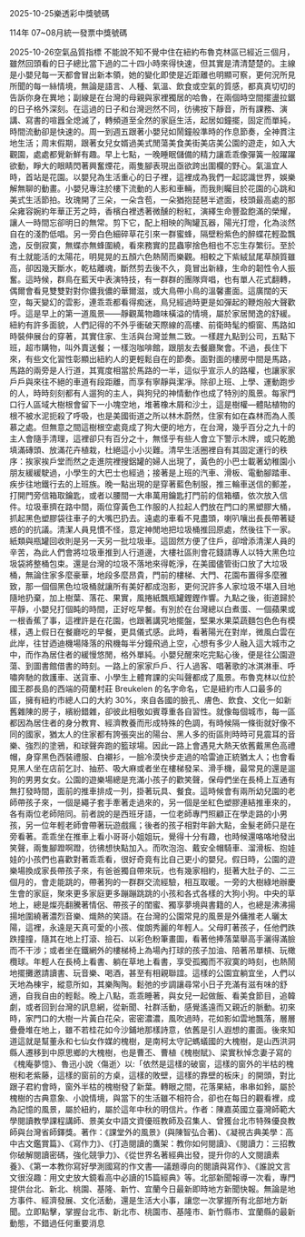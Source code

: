 
2025-10-25樂透彩中獎號碼

                                
114年 07~08月統一發票中獎號碼
                             
2025-10-26空氣品質指標
                              不能說不知不覺中住在紐約布魯克林區已經近三個月，雖然回頭看的日子總比當下過的二十四小時來得快速，但其實是清清楚楚的。主線是小嬰兒每一天都會冒出新本領，她的變化即使是近距離也明顯可察，更何況所見所聞的每一絲情境，無論是語言、人種、氣溫、飲食或空氣的質感，都真真切切的告訴你身在異地；副線是在台灣的母親與家裡獨居的哈魯，在兩個時空間擺盪拉鋸的日子格外深刻。在這過的日子和台灣迥然不同，彷彿按下靜音，所有課務、演講、寫書的喧囂全熄滅了，轉頻道至全然的家庭生活，起居如鐘擺，固定而單純，時間流動卻是快速的。周一到週五跟著小嬰兒如鬧鐘般準時的作息節奏，全神貫注地生活；周末假期，跟著女兒女婿過美式閒蕩美食美街美店美公園的遊走，如入大觀園，處處都覺新鮮有趣。早上七點，一晚睡眠儲備的精力讓乖乖像彈簧一般躍躍欲動，睜大的眼睛閃著興奮煙花，兩隻腳表現出亟欲跨出圍欄的野心。氣溫宜人時，首站是花園。以嬰兒為生活重心的日子裡，這裡成為我們一起認識世界，娛樂解無聊的動畫。小嬰兒專注於樓下流動的人影和車輛，而我則矚目於花園的心跳和美式生活節拍。玫瑰開了三朵，一朵含苞，一朵猶抱琵琶半遮面，枝頭最高處的那朵雍容婉約年華正芳之時，香檳白裡透著微醺的粉紅，演繹生命豐盈飽滿的榮耀，讓人一時間忘卻明日的無常。剪下它，配上相映的陶罐瓦器，陽光打燈，化為淡然自在的淺酌低唱。另一旁白色細碎草花引來一群蜜蜂，隔壁粉紫色的醉蝶花輕盈飄逸，反倒寂寞，無蝶亦無蜂圍繞，看來務實的昆蟲寧捨色相也不忘生存繁衍。至於有土就能活的太陽花，明晃晃的五顏六色熱鬧而樂觀。相較之下紫絨鼠尾草顏質雖高，卻因幾天斷水，乾枯離魂，斷然剪去後不久，竟冒出新綠，生命的韌性令人振奮。這時候，群鳥在藍天中表演特技，有一群群的團隊齊唱，也有單人花式翻轉，偶爾會看見雙雙對對你儂我儂的華爾滋，或大鳥帶小鳥的溫馨畫面。這廣闊的天空，每天變幻的雲影，連乖乖都看得痴迷，鳥兒經過時更是如彈起的鞭炮般大聲歡呼。這是早上的第一道風景——靜觀萬物趣味橫溢的情境，屬於家居閒逸的舒緩。紐約有許多面貌，人們記得的不外乎衝破天際線的高樓、前衛時髦的櫥窗、馬路如時裝伸展台的穿著，其實住家、生活與台灣並無二致。一樣趕九點到公司，五點下班，超市購物，叫外賣送餐；一樣泡咖啡館，跟朋友去餐廳聚會。不過，長住下來，有些文化習性彰顯出紐約人的更輕鬆自在的節奏。面對面的樓房中間是馬路，馬路的兩旁是人行道，其寬度相當於馬路的一半，這似乎宣示人的路權，也讓家家戶戶與來往不絕的車道有段距離，而享有寧靜與潔凈。除卻上班、上學、運動跑步的人，時時刻刻都有人遛狗的主人，與狗兒的神情動作也成了特別的風景。每家門口行人區域大樹根會留下一小塊空地，堆著橡木屑和沙土，這是樹權—體貼植物的根不被水泥扼殺了呼吸，也是美國街道之所以林木蔚然，住家有如在森林而為人羨慕之處。但無意之間這樹根空處竟成了狗大便的地方，在台灣，幾乎百分之九十的主人會隨手清理，這裡卻只有百分之十，無怪乎有些人會立下警示木牌，或只乾脆填滿磚頭、放滿花卉植栽，杜絕這小小災難。清早生活圈裡自有其固定運行的秩序：挨家挨戶堂而然之走進院裡搜鋁罐的婦人出現了，黃色的小巴士載著幼稚園小朋友緩緩駛過，小學生的大巴士也經過；接著是上班的汽車、滑板、電動腳踏車、疾步往地鐵行去的上班族。晚一點出現的是穿著藍色制服，推三輪車送信的郵差，打開門旁信箱取鑰匙，或者以腰間一大串萬用鑰匙打門前的信箱櫃，依次放入信件。垃圾車擠在路中間，兩位穿黃色工作服的人拉起人們放在門口的黑塑膠大桶，抓起黑色塑膠袋往車子的大嘴巴扔去。遠處的車看不見盡頭，喇叭嚷出長長帶著疑惑的的抗議。清潔人員見慣不怪，意定神閒地把垃圾桶推回原處，然後往下一家。紙類與瓶罐回收則是另一天另一批垃圾車。這固然方便了住戶，卻增添清潔人員的辛苦，為此人們會將垃圾車推到人行道邊，大樓社區則會花錢請專人以特大黑色垃圾袋將整桶包束。還是台灣的垃圾不落地來得乾淨，在美國儘管街口放了大垃圾桶，無論住家多麼豪華，地段多麼昂貴，門前的樓梯、大門、花園布置得多麼雅致，那一個個黑色垃圾桶就讓所有美好都成泡影，更何況許多人家垃圾不堪入目地隨地扔棄，加上樹葉、落花、果實，風捲紙飄瓶罐鏗鏗作響。九點之後，街道歸於平靜，小嬰兒打個盹的時間，正好吃早餐。有別於在台灣總以白煮蛋、一個蘋果或一根香蕉了事，這裡許是在花園，也跟著講究地擺盤，堅果水果菜蔬麵包色色有模樣，遇上假日在餐廳吃的早餐，更具儀式感。此時，看著陽光在對岸，微風白雲在此岸，往甘迺迪機場降落的飛機每半分鐘飛過上空，心想有多少人融入這大城市之中，而作為居住者的緩慢悠閒，格外單純。小嬰兒醒來吃完點心後，便是往公園遊蕩、到圖書館借書的時刻。一路上的家家戶戶、行人過客、唱著歌的冰淇淋車、呼嘯奔馳的救護車、送貨車、小學生上體育課的尖叫聲都成了風景。布魯克林以位於國王郡長島的西端的荷蘭村莊 Breukelen 的名字命名，它是紐約市人口最多的區，擁有紐約市總人口的大約 30%，來自各國的臉孔、膚色、飲食、文化一如新舊雜陳的房子，繽紛錯雜，卻彼此相敬如賓尊重各自習性。就像每個城市，每一區都因為居住者的身分教育、經濟教養而形成特殊的色調，有時候隔一條街就好像不同的國家，猶太人的住家都有誇張突出的陽台、黑人多的街區則時時可見震耳的音樂、強烈的塗鴉，和球聲奔跑的籃球場。因此一路上會遇見大熱天依舊戴黑色高禮帽，身穿黑色西裝禮服、白襯衫，一臉冷漠快步走過的哈雷迪正統猶太人；也會看見黑人坐在店前乞討、抽菸、吸大麻或者坐在樓梯發呆、滑手機，最常見的還是遛狗的男男女女。公園的遊樂場總是充滿小孩子的歡笑聲，保母們坐在長椅上互通有無打發時間，面前的推車排成一列，掛著玩具、餐食。這時候會有兩所幼兒園的老師帶孩子來，一個是繩子套手牽著走過來的，另一個是坐紅色塑膠連結推車來的，各有兩位老師陪同。前者說的是西班牙語，一位老師專門照顧正在學走路的小男孩，另一位年輕老師會帶著玩遊戲瘋；後者的孩子相對年齡大點，金髮老師只是在旁看著。乖乖坐在推車上看小哥哥小姐姐玩，覺得十分有趣，也時候還咯咯地發出笑聲，兩隻腳蹬啊蹬，彷彿想快點加入。而吹泡泡、戴安全帽騎車、溜滑板、抱娃娃的小孩們也喜歡對著乖乖看，很好奇竟有比自己更小的嬰兒。假日時，公園的遊樂場換成家長帶孩子來，有爸爸獨自帶來玩，也有幾家相約，挺著大肚子的、二三個月的，會走能跳的，帶著狗的一群群交流經驗，相互取暖。一旁的大樹綠地辦慶生會的家庭，聚來更多家庭更多蹦蹦跳跳的小孩和各式各樣的大狗小狗。中央的草地上，總是燦亮翻騰著情侶、帶孩子的閨蜜、獨享夢境與書籍的人，也總是沸沸揚揚地圍繞著濃烈音樂、熾熱的笑語。在台灣的公園常見的風景是外傭推老人曬太陽，這裡，永遠是天真可愛的小孩、俊朗秀麗的年輕人。父母盯著孩子，任他們跌跌撞撞，隨其在地上打滾、撿石、以彩色粉筆畫圖，看著他捧落葉舉高手灑得滿臉而不干涉；或者坐在鐵網外的樓梯椅上為場內打球的孩子加油、陪著吊單槓、玩橄欖球。年輕人在長椅上看書、躺在草地上看書，享受孤獨而不寂寞的時刻，也熱鬧地擺攤邀請讀書、玩音樂、喝酒，甚至有相親聯誼。這樣的公園宜躺宜坐，人們以天地為棟宇，縱意所如，其樂陶陶。鬆弛的步調讓尋常小日子充滿有滋有味的舒適，自我自由的輕鬆。晚上八點，乖乖睡著，與女兒一起做飯、看美食節目，追韓劇，或者回到台灣的訊息網，從新聞、社群活動，感覺遙遠而又親近的脈動。初來時，家門口的大樹一片黃白花朵，密密濃濃，風吹過時，花如影如雲地飄落，層層疊疊堆在地上，雖不若桂花如今沙鋪地那樣詩意，依舊是引人遐想的畫面。後來知道這就是幫董永和七仙女作媒的槐樹，是南柯太守記螞蟻國的大槐樹，是山西洪洞縣人遷移到中原思鄉的大槐樹，也是曹丕、曹植《槐樹賦》、梁實秋悼念妻子寫的《槐庵夢憶》、魯迅小說〈傷逝〉以:「依然是這樣的破窗，這樣的窗外的半枯的槐樹和老紫藤，這樣的窗前的方桌，這樣的敗壁，這樣的靠壁的板床」的開頭，對比跟子君約會時，窗外半枯的槐樹發了新葉。轉眼之間，花落果結，串串如鈴，屬於槐樹的古典意象、小說情境，與當下的生活雖不相符合，卻也在每日的觀看裡，成為記憶的風景，屬於紐約，屬於這年中秋的明信片。作者：陳嘉英國立臺灣師範大學閱讀教學課程講師、景美女中語文資優班教師及召集人、曾獲台北市特殊優良教師與台灣省師鐸獎。著作：《課堂外的風景》(與陳智弘合著)、《凝視古典美學：高中古文鑑賞篇》、《寫作力》、《打造閱讀的鷹架：教你如何閱讀》、《閱讀力：三招教你破解閱讀密碼，強化競爭力》、《從世界名著經典出發，提升你的人文閱讀素養》、《第一本教你寫好學測國寫的作文書──議題導向的閱讀與寫作》、《誰說文言文很沒趣：用文史放大鏡看高中必讀的15篇經典》等。北部新聞報導一次看，專門提供台北、新北、桃園、基隆、新竹、宜蘭今日最新即時地方新聞快報。無論是地方事件、經濟發展、文化活動，還是生活大小事，讓您一次掌握所有北部地方新聞。立即點擊，掌握台北市、新北市、桃園市、基隆市、新竹縣市、宜蘭縣的最新動態，不錯過任何重要消息